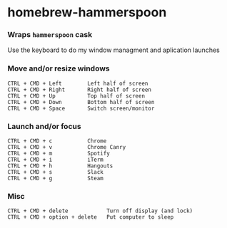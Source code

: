 # homebrew-hammerspoon
### Wraps `hammerspoon` cask
Use the keyboard to do my window managment and aplication launches

### Move and/or resize windows
    CTRL + CMD + Left        Left half of screen
    CTRL + CMD + Right       Right half of screen
    CTRL + CMD + Up          Top half of screen
    CTRL + CMD + Down        Bottom half of screen
    CTRL + CMD + Space       Switch screen/monitor

### Launch and/or focus
    CTRL + CMD + c           Chrome
    CTRL + CMD + v           Chrome Canry
    CTRL + CMD + m           Spotify
    CTRL + CMD + i           iTerm
    CTRL + CMD + h           Hangouts
    CTRL + CMD + s           Slack
    CTRL + CMD + g           Steam

### Misc
    CTRL + CMD + delete            Turn off display (and lock)
    CTRL + CMD + option + delete   Put computer to sleep
